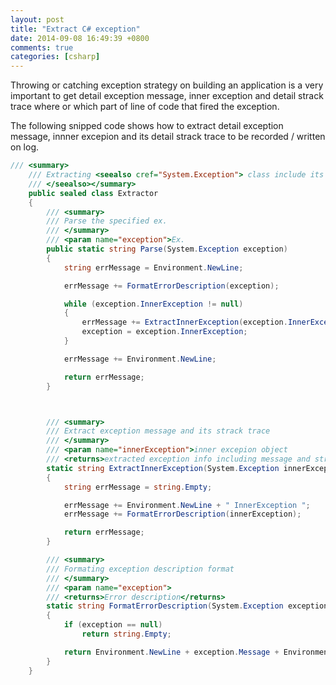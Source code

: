 ```yaml
---
layout: post
title: "Extract C# exception"
date: 2014-09-08 16:49:39 +0800
comments: true
categories: [csharp]
---
```

Throwing or catching exception strategy on building an application is a very important to get detail exception message, inner exception and detail strack trace where or which part of line of code that fired the exception.

The following snipped code shows how to extract detail exception message, innner excepion and its detail strack trace to be recorded / written on log.

``` c# exception extractor
/// <summary>
    /// Extracting <seealso cref="System.Exception"> class include its inner exception
    /// </seealso></summary>
    public sealed class Extractor
    {
        /// <summary>
        /// Parse the specified ex.
        /// </summary>
        /// <param name="exception">Ex.
        public static string Parse(System.Exception exception)
        {
            string errMessage = Environment.NewLine;

            errMessage += FormatErrorDescription(exception);

            while (exception.InnerException != null)
            {
                errMessage += ExtractInnerException(exception.InnerException);
                exception = exception.InnerException;
            }

            errMessage += Environment.NewLine;

            return errMessage;
        }



        /// <summary>
        /// Extract exception message and its strack trace
        /// </summary>
        /// <param name="innerException">inner excepion object
        /// <returns>extracted exception info including message and strack trace</returns>
        static string ExtractInnerException(System.Exception innerException)
        {
            string errMessage = string.Empty;

            errMessage += Environment.NewLine + " InnerException ";
            errMessage += FormatErrorDescription(innerException);

            return errMessage;
        }

        /// <summary>
        /// Formating exception description format
        /// </summary>
        /// <param name="exception">
        /// <returns>Error description</returns>
        static string FormatErrorDescription(System.Exception exception)
        {
            if (exception == null)
                return string.Empty;

            return Environment.NewLine + exception.Message + Environment.NewLine + exception.StackTrace;
        }
    }
```
